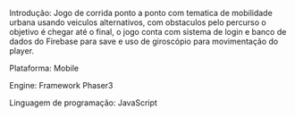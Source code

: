 Introdução: Jogo de corrida ponto a ponto com tematica de mobilidade urbana usando veiculos alternativos, com obstaculos pelo percurso o objetivo é chegar até o final,
o jogo conta com sistema de login e banco de dados do Firebase para save e uso de giroscópio para movimentação do player.

Plataforma: Mobile

Engine: Framework Phaser3

Linguagem de programação: JavaScript
